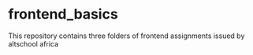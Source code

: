 # frontend_basics

This repository contains three folders of frontend assignments issued by altschool africa

